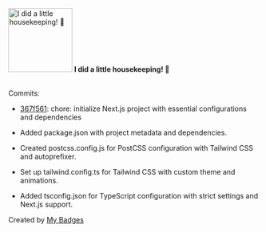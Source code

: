 <img src="https://my-badges.github.io/my-badges/chore-commit.png" alt="I did a little housekeeping! 🧹" title="I did a little housekeeping! 🧹" width="128">
<strong>I did a little housekeeping! 🧹</strong>
<br><br>

Commits:

- <a href="https://github.com/dwesh163/test2/commit/367f56148f801d2aa85bcb451da662672778575e">367f561</a>: chore: initialize Next.js project with essential configurations and dependencies

- Added package.json with project metadata and dependencies.
- Created postcss.config.js for PostCSS configuration with Tailwind CSS and autoprefixer.
- Set up tailwind.config.ts for Tailwind CSS with custom theme and animations.
- Added tsconfig.json for TypeScript configuration with strict settings and Next.js support.


Created by <a href="https://github.com/my-badges/my-badges">My Badges</a>
